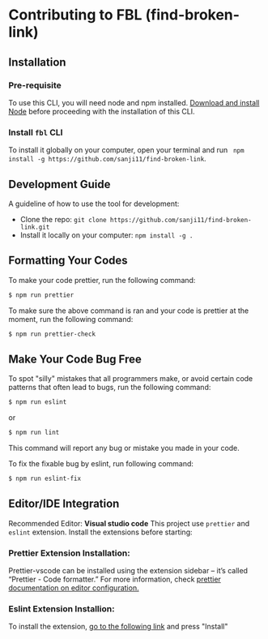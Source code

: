 # Contributing to FBL (find-broken-link)

## Installation

### Pre-requisite

To use this CLI, you will need node and npm installed. [Download and install Node](https://nodejs.org/en/download/) before proceeding with the installation of this CLI.

### Install `fbl` CLI

To install it globally on your computer, open your terminal and run ` npm install -g https://github.com/sanji11/find-broken-link`.

## Development Guide

A guideline of how to use the tool for development:

- Clone the repo: `git clone https://github.com/sanji11/find-broken-link.git`
- Install it locally on your computer: `npm install -g .`

## Formatting Your Codes

To make your code prettier, run the following command:

```sh
$ npm run prettier
```

To make sure the above command is ran and your code is prettier at the moment, run the following command:

```sh
$ npm run prettier-check
```

## Make Your Code Bug Free

To spot "silly" mistakes that all programmers make, or avoid certain code patterns that often lead to bugs, run the following command:

```sh
$ npm run eslint
```

or

```sh
$ npm run lint
```

This command will report any bug or mistake you made in your code.

To fix the fixable bug by eslint, run following command:

```sh
$ npm run eslint-fix
```

## Editor/IDE Integration

Recommended Editor: **Visual studio code**
This project use `prettier` and `eslint` extension. Install the extensions before starting:

### Prettier Extension Installation:

Prettier-vscode can be installed using the extension sidebar – it’s called “Prettier - Code formatter.”
For more information, check [prettier documentation on editor configuration.](https://prettier.io/docs/en/editors.html)

### Eslint Extension Installion:

To install the extension, [go to the following link](https://marketplace.visualstudio.com/items?itemName=dbaeumer.vscode-eslint) and press "Install"
